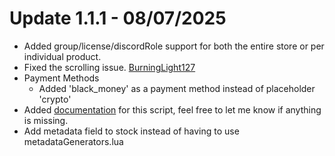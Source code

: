 # Update 1.1.1 - 08/07/2025
- Added group/license/discordRole support for both the entire store or per individual product.
- Fixed the scrolling issue. [BurningLight127](https://forum.cfx.re/u/BurningLight127)
- Payment Methods
  - Added 'black_money' as a payment method instead of placeholder 'crypto'
- Added [documentation](https://docs.dirkscripts.com/resources/stores) for this script, feel free to let me know if anything is missing.
- Add metadata field to stock instead of having to use metadataGenerators.lua
